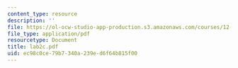 ```yaml
---
content_type: resource
description: ''
file: https://ol-ocw-studio-app-production.s3.amazonaws.com/courses/12-163-surface-processes-and-landscape-evolution-fall-2004/ec98c0ce79b7340a239ed6f64b815f00_lab2c.pdf
file_type: application/pdf
resourcetype: Document
title: lab2c.pdf
uid: ec98c0ce-79b7-340a-239e-d6f64b815f00
---
```

